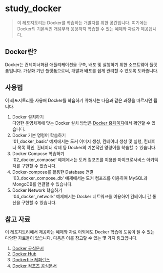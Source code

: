 # study_docker
> 이 레포지토리는 Docker를 학습하는 개발자를 위한 공간입니다. 여기에는 Docker의 기본적인 개념부터 응용까지 학습할 수 있는 예제와 자료가 제공됩니다.

## Docker란?

Docker는 컨테이너화된 애플리케이션을 구축, 배포 및 실행하기 위한 소프트웨어 플랫폼입니다. 가상화 기반 플랫폼으로써, 개발과 배포를 쉽게 관리할 수 있도록 도와줍니다.

## 사용법

이 레포지토리를 사용해 Docker를 학습하기 위해서는 다음과 같은 과정을 따르시면 됩니다.

1. Docker 설치하기 <br>
   다양한 운영체제에 맞는 Docker 설치 방법은 [Docker 홈페이지](https://www.docker.com/)에서 확인할 수 있습니다.
2. Docker 기본 명령어 학습하기 <br>
   '01_docker_basic' 예제에서는 도커 이미지 생성, 컨테이너 생성 및 실행, 컨테이너 목록 확인, 컨테이너 삭제 등 Docker의 기본적인 명령어를 학습할 수 있습니다.
3. Docker Compose 학습하기 <br>
   '02_docker_compose' 예제에서는 도커 컴포즈를 이용한 마이크로서비스 아키텍처를 구현할 수 있습니다.
4. Docker-compose를 활용한 Database 연결 <br>
   '03_docker_compose_db' 예제에서는 도커 컴포즈를 이용하여 MySQL과 MongoDB를 연결할 수 있습니다.
5. Docker Network 학습하기 <br>
   '04_docker_network' 예제에서는 Docker 네트워크를 이용하여 컨테이너 간 통신을 구현할 수 있습니다.

## 참고 자료
이 레포지토리에서 제공하는 예제와 자료 이외에도 Docker 학습에 도움이 될 수 있는 다양한 자료들이 있습니다. 다음은 이를 참고할 수 있는 몇 가지 링크입니다.

1. [Docker 공식문서](https://docs.docker.com/)
2. [Docker Hub](https://hub.docker.com/)
3. [Dockerfile 레퍼런스](https://docs.docker.com/engine/reference/builder/)
4. [Docker 컴포즈 공식문서](https://docs.docker.com/compose/)